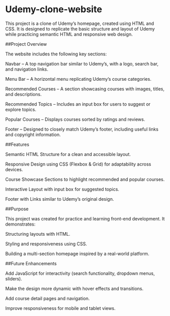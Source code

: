 # Udemy-clone-website

This project is a clone of Udemy’s homepage, created using HTML and CSS. It is designed to replicate the basic structure and layout of Udemy while practicing semantic HTML and responsive web design.

##Project Overview

The website includes the following key sections:

Navbar – A top navigation bar similar to Udemy’s, with a logo, search bar, and navigation links.

Menu Bar – A horizontal menu replicating Udemy’s course categories.

Recommended Courses – A section showcasing courses with images, titles, and descriptions.

Recommended Topics – Includes an input box for users to suggest or explore topics.

Popular Courses – Displays courses sorted by ratings and reviews.

Footer – Designed to closely match Udemy’s footer, including useful links and copyright information.

##Features

Semantic HTML Structure for a clean and accessible layout.

Responsive Design using CSS (Flexbox & Grid) for adaptability across devices.

Course Showcase Sections to highlight recommended and popular courses.

Interactive Layout with input box for suggested topics.

Footer with Links similar to Udemy’s original design.

##Purpose

This project was created for practice and learning front-end development. It demonstrates:

Structuring layouts with HTML.

Styling and responsiveness using CSS.

Building a multi-section homepage inspired by a real-world platform.

##Future Enhancements

Add JavaScript for interactivity (search functionality, dropdown menus, sliders).

Make the design more dynamic with hover effects and transitions.

Add course detail pages and navigation.

Improve responsiveness for mobile and tablet views.
